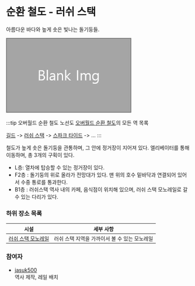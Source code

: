 # 순환 철도 - 러쉬 스택

아름다운 바다와 높게 솟은 빛나는 돌기둥들.

![asdf](../../asset/blank_img.jpg)

<!-- tag_target_open:frame:overworld_circular_rail -->
:::tip 오버월드 순환 철도 노선도
[오버월드 순환 철도](overworld_circular_railway.md)의 모든 역 목록

[길드](ocr_the_guild.md) -> [러쉬 스택](ocr_lush_stack.md) -> [스파크 타이드](ocr_spark_tide.md) -> ...
:::
<!-- tag_close -->

철도가 높게 솟은 돌기둥을 관통하며, 그 안에 정거장이 지어져 있다. 
엘리베이터를 통해 이동하며, 총 3개의 구획이 있다. 
- L층: 열차에 탑승할 수 있는 정거장이 있다. 
- F2층 : 돌기둥의 위로 올라가 전망대가 있다. 맨 위의 호수 밑바닥과 연결되어 있어서 수중 통로를 통과한다.
- B1층 : 러쉬스택 역사 내의 카페, 음식점이 위치해 있으며, 러쉬 스택 모노레일로 갈 수 있는 다리가 있다.


<!-- ### 상위 장소 -->
<!-- tag_source_open:link_list:child_spot -->
<!-- tag_close -->

<!-- ### 하위 장소 목록 -->
<!-- tag_target_open:reverse_link_list:child_spot -->
<!-- tag_arg:preset:spots_inside -->
### 하위 장소 목록
|시설|세부 사항|
|---|---|
|[러쉬 스택 모노레일](lush_stack_monorail.md)|러쉬 스택 지역을 가까이서 볼 수 있는 모노레일|
<!-- tag_close -->


<!-- 보유 시설 목록 -->
<!-- tag_target_open:reverse_link_list:building_spot -->
<!-- tag_arg:preset:systems_inside -->
<!-- tag_close -->

### 참여자
<!-- tag_source_open:link_list:member_contribute -->
- [jasuk500](../members/jasuk500.md)  
역사 제작, 레일 배치
<!-- tag_close-->